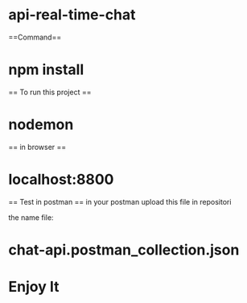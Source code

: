 # api-real-time-chat

==Command==
# npm install

== To run this project ==
# nodemon

== in browser ==
# localhost:8800

== Test in postman ==
in your postman upload this file in repositori

the name file:

# chat-api.postman_collection.json

# Enjoy It


